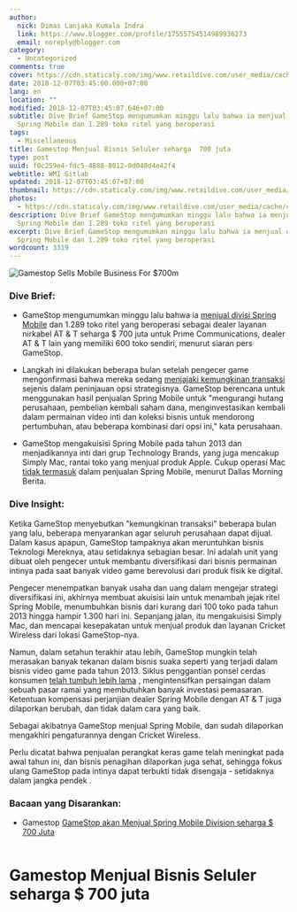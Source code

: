 ```yaml
---
author:
  nick: Dimas Lanjaka Kumala Indra
  link: https://www.blogger.com/profile/17555754514989936273
  email: noreply@blogger.com
category:
  - Uncategorized
comments: true
cover: https://cdn.staticaly.com/img/www.retaildive.com/user_media/cache/ca/af/caaf3c5c453af06608ab5eafbf455a0a.jpg
date: 2018-12-07T03:45:00.000+07:00
lang: en
location: ""
modified: 2018-12-07T03:45:07.646+07:00
subtitle: Dive Brief GameStop mengumumkan minggu lalu bahwa ia menjual divisi
  Spring Mobile dan 1.289 toko ritel yang beroperasi
tags:
  - Miscellaneous
title: Gamestop Menjual Bisnis Seluler seharga  700 juta
type: post
uuid: f0c259e4-fdc5-4888-8012-0d048d4e42f4
webtitle: WMI Gitlab
updated: 2018-12-07T03:45:07+07:00
thumbnail: https://cdn.staticaly.com/img/www.retaildive.com/user_media/cache/ca/af/caaf3c5c453af06608ab5eafbf455a0a.jpg
photos:
  - https://cdn.staticaly.com/img/www.retaildive.com/user_media/cache/ca/af/caaf3c5c453af06608ab5eafbf455a0a.jpg
description: Dive Brief GameStop mengumumkan minggu lalu bahwa ia menjual divisi
  Spring Mobile dan 1.289 toko ritel yang beroperasi
excerpt: Dive Brief GameStop mengumumkan minggu lalu bahwa ia menjual divisi
  Spring Mobile dan 1.289 toko ritel yang beroperasi
wordcount: 3319
---
```


<div>  <img src="https://cdn.staticaly.com/img/www.retaildive.com/user_media/cache/ca/af/caaf3c5c453af06608ab5eafbf455a0a.jpg" title="Gamestop Menjual Bisnis Seluler seharga $ 700 juta" alt="Gamestop Sells Mobile Business For $700m" class="img-thumbnail"><div class="article-large-10 columns article-wrapper"><div>  <div>  <h3> <span class="notranslate"> Dive Brief:</span> </h3>  <ul>  <li><p> <span class="notranslate"> <span><span>GameStop mengumumkan minggu lalu bahwa ia</span> <a href="https://web-manajemen.blogspot.com/p/search.html?q=gamestop%20sell%20spring%20mobile%20division%20%20%20%20%20million" target="_blank" alt="Gamestop Sells Mobile Business For $700m" title="Gamestop Menjual Bisnis Seluler seharga $ 700 juta"><span>menjual divisi Spring Mobile</span></a> <span>dan 1.289 toko ritel yang beroperasi sebagai dealer layanan nirkabel AT &amp; T seharga $ 700 juta untuk Prime Communications, dealer AT &amp; T lain yang memiliki 600 toko sendiri, menurut siaran pers GameStop.</span></span></span> </p></li>  <li><p> <span class="notranslate"> <span><span>Langkah ini dilakukan beberapa bulan setelah pengecer game mengonfirmasi bahwa mereka sedang <a href="https://web-manajemen.blogspot.com/p/search.html?q=PHP" target="_blank" alt="Gamestop Sells Mobile Business For $700m" title="Gamestop Menjual Bisnis Seluler seharga $ 700 juta">menjajaki kemungkinan transaksi</a> sejenis dalam peninjauan opsi strategisnya.</span></span></span> <span class="notranslate"> <span><span>GameStop berencana untuk menggunakan hasil penjualan Spring Mobile untuk "mengurangi hutang perusahaan, pembelian kembali saham dana, menginvestasikan kembali dalam permainan video inti dan koleksi bisnis untuk mendorong pertumbuhan, atau beberapa kombinasi dari opsi ini," kata perusahaan.</span></span></span> </p></li>  <li><p> <span class="notranslate"> <span><span>GameStop mengakuisisi Spring Mobile pada tahun 2013 dan menjadikannya inti dari grup Technology Brands, yang juga mencakup Simply Mac, rantai toko yang menjual produk Apple. Cukup operasi Mac</span> <span><a href="https://web-manajemen.blogspot.com/p/search.html?q=gamestop%20sell%20%20%20%20%20%20att%20wireless%20stores%20%20%20%20%20million" target="_blank" alt="Gamestop Sells Mobile Business For $700m" title="Gamestop Menjual Bisnis Seluler seharga $ 700 juta">tidak termasuk</a></span> <span>dalam penjualan Spring Mobile, menurut Dallas Morning Berita.</span></span></span> </p></li>  </ul>  <div><div><div><div id="dfp-hybrid1-mobile"></div></div></div></div>  <div><div><div><div id="dfp-hybrid2-desktop"></div></div></div></div>  <h3> <span class="notranslate"> Dive Insight:</span> </h3>  <p> <span class="notranslate"> <span><span>Ketika GameStop menyebutkan "kemungkinan transaksi" beberapa bulan yang lalu, beberapa menyarankan agar seluruh perusahaan dapat dijual.</span></span></span> <span class="notranslate"> <span><span>Dalam kasus apapun, GameStop tampaknya akan meruntuhkan bisnis Teknologi Mereknya, atau setidaknya sebagian besar.</span></span></span> <span class="notranslate"> <span><span>Ini adalah unit yang dibuat oleh pengecer untuk membantu diversifikasi dari bisnis permainan intinya pada saat banyak video game berevolusi dari produk fisik ke digital.</span></span></span> </p>  <p> <span class="notranslate"> <span><span>Pengecer menempatkan banyak usaha dan uang dalam mengejar strategi diversifikasi ini, akhirnya membuat akuisisi lain untuk menambah jejak ritel Spring Mobile, menumbuhkan bisnis dari kurang dari 100 toko pada tahun 2013 hingga hampir 1.300 hari ini.</span></span></span> <span class="notranslate"> <span><span>Sepanjang jalan, itu mengakuisisi Simply Mac, dan mencapai kesepakatan untuk menjual produk dan layanan Cricket Wireless dari lokasi GameStop-nya.</span></span></span> </p>  <p> <span class="notranslate"> <span><span>Namun, dalam setahun terakhir atau lebih, GameStop mungkin telah merasakan banyak tekanan dalam bisnis suaka seperti yang terjadi dalam bisnis video game pada tahun 2013. Siklus penggantian ponsel cerdas konsumen</span> <a href="https://web-manajemen.blogspot.com/p/search.html?q=gamestop%20abandons%20a%20strategy%20that%20never%20made%20much%20aspx" target="_blank" alt="Gamestop Sells Mobile Business For $700m" title="Gamestop Menjual Bisnis Seluler seharga $ 700 juta"><span>telah tumbuh lebih lama</span></a> <span>, mengintensifkan persaingan dalam sebuah pasar ramai yang membutuhkan banyak investasi pemasaran.</span></span></span> <span class="notranslate"> <span><span>Ketentuan kompensasi perjanjian dealer Spring Mobile dengan AT &amp; T juga dilaporkan berubah, dan tidak dalam cara yang baik.</span></span></span> </p>  <p> <span class="notranslate"> <span><span>Sebagai akibatnya GameStop menjual Spring Mobile, dan sudah dilaporkan mengakhiri pengaturannya dengan Cricket Wireless.</span></span></span> </p>  <p> <span class="notranslate"> <span><span>Perlu dicatat bahwa penjualan perangkat keras game telah meningkat pada awal tahun ini, dan bisnis penagihan dilaporkan juga sehat, sehingga fokus ulang GameStop pada intinya dapat terbukti tidak disengaja</span> - <span>setidaknya dalam jangka pendek</span></span> .</span> </p>  </div>  <div>  <h3> <span class="notranslate"> Bacaan yang Disarankan:</span> </h3>  <ul class="list-no-bullets"><li> <span class="notranslate"> <span class="label secondary"><span>Gamestop</span></span> <a href="https://web-manajemen.blogspot.com/p/search.html?q=gamestop%20sell%20spring%20mobile%20division%20%20%20%20%20million" target="_blank" alt="Gamestop Sells Mobile Business For $700m" title="Gamestop Menjual Bisnis Seluler seharga $ 700 juta">GameStop akan Menjual Spring Mobile Division seharga $ 700 Juta</a></span> </li></ul>  </div>  <div></div>  </div></div>  <h1 for="title"> <span class="notranslate"> Gamestop Menjual Bisnis Seluler seharga $ 700 juta</span> </h1>  </div><script type="text/javascript">  var ouo_token="2NDiMv2q",exclude_domains=["web-manajemen.blogspot.com",location.host];       </script>  <script src="//cdn.ouo.io/js/full-page-script.js"></script>